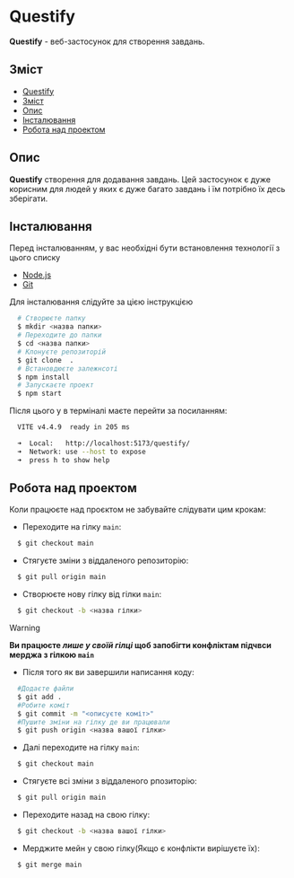 # Questify

**Questify** - веб-застосунок для створення завдань.

## Зміст

- [Questify](#questify)
- [Зміст](#зміст)
- [Опис](#опис)
- [Інсталювання](#інсталювання)
- [Робота над проектом](#робота-над-проектом)

## Опис

**Questify** створення для додавання завдань. Цей застосунок є дуже корисним для людей у яких є дуже багато завдань і їм потрібно їх десь зберігати.

## Інсталювання

Перед інсталюванням, у вас необхідні бути встановлення технології з цього списку

- [Node.js](https://nodejs.org/uk)
- [Git](https://git-scm.com/downloads)

Для інсталювання слідуйте за цією інструкцією

```bash
  # Створюєте папку
  $ mkdir <назва папки>
  # Переходите до папки
  $ cd <назва папки>
  # Клонуєте репозиторій
  $ git clone  .
  # Встановдюєте залежнсоті
  $ npm install
  # Запускаєте проект
  $ npm start
```

Після цього у в терміналі маєте перейти за посиланням:

```bash
  VITE v4.4.9  ready in 205 ms

  ➜  Local:   http://localhost:5173/questify/
  ➜  Network: use --host to expose
  ➜  press h to show help
```

## Робота над проектом 

Коли працюєте над проєктом не забувайте слідувати цим крокам:

- Переходите на гілку ```main```:
```bash
  $ git checkout main
``` 

- Стягуєте зміни з віддаленого репозиторію:
```bash
  $ git pull origin main
``` 

- Створюєте нову гілку від гілки ```main```:
```bash
  $ git checkout -b <назва гілки>
```

>[!WARNING]
> **Ви працюєте _лише у своїй гілці_ щоб запобігти конфліктам підчвси мерджа з гілкою ```main```**

- Після того як ви завершили написання коду: 
```bash
  #Додаєте файли
  $ git add .
  #Робите коміт
  $ git commit -m "<описуєте коміт>"
  #Пушите зміни на гілку де ви працювали
  $ git push origin <назва вашої гілки>
```

- Далі переходите на гілку ```main```:
```bash
  $ git checkout main 
```

- Стягуєте всі зміни з віддаленого рпозиторію:
```bash
  $ git pull origin main
``` 

- Переходите назад на свою гілку:
```bash
  $ git checkout -b <назва вашої гілки>
```

- Мерджите мейн у свою гілку(Якщо є конфлікти вирішуєте їх):
```bash
  $ git merge main
```